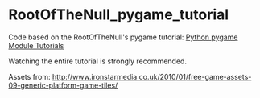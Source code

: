 RootOfTheNull_pygame_tutorial
=============================

Code based on the RootOfTheNull's pygame tutorial:
[Python pygame Module Tutorials ](https://www.youtube.com/playlist?list=PL1H1sBF1VAKXh0GR1O94UUguIxkCP3dHM)

Watching the entire tutorial is strongly recommended.

Assets from:
http://www.ironstarmedia.co.uk/2010/01/free-game-assets-09-generic-platform-game-tiles/
